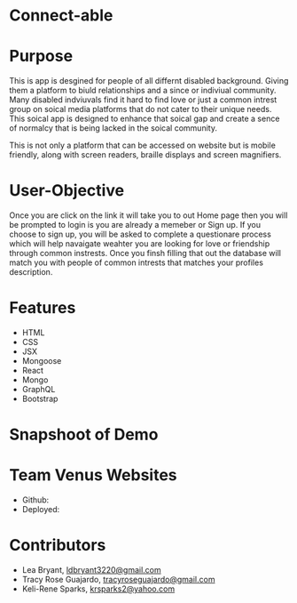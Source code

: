 # Connect-able

# Purpose 
This is app is desgined for people of all differnt disabled background. Giving them a platform to biuld relationships and a since or indiviual community. Many  disabled indviuvals find it hard to find love or just a common intrest group on soical media platforms that do not cater to their unique needs. This soical app is designed to enhance that soical gap and create a sence of normalcy that is being lacked in the soical community. 

This is not only a platform that can be accessed on website but is mobile friendly, along with screen readers, braille displays and screen magnifiers.


# User-Objective 
Once you are click on the link it will take you to out Home page then you will be prompted to login is you are already a memeber or Sign up. If you choose to sign up, you will be asked to complete a questionare process which will help navaigate weahter you are looking for love or friendship through common instrests. Once you finsh filling that out the database will match you with people of common intrests that matches your profiles description. 

# Features 
* HTML 
* CSS
* JSX
* Mongoose 
* React
* Mongo
* GraphQL
* Bootstrap

# Snapshoot of Demo

# Team Venus Websites 
* Github: 
* Deployed: 

# Contributors 
- Lea Bryant, ldbryant3220@gmail.com
- Tracy Rose Guajardo, tracyroseguajardo@gmail.com
- Keli-Rene Sparks, krsparks2@yahoo.com